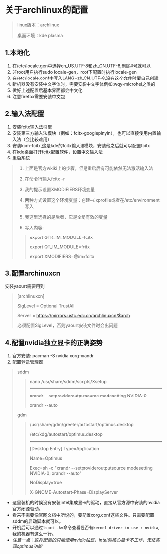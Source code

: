 # 关于archlinux的配置 #

> linux版本：archlinux
>
> 桌面环境：kde plasma
>

## 1.本地化 ##
1. 在/etc/locale.gen中选择en_US.UTF-8和zh_CN.UTF-8,删除#号就可以
2. 非root用户执行sudo locale-gen，root下配置时执行locale-gen
3. 在/etc/locale.conf中写入LANG=zh_CN.UTF-8,没有这个文件时要自己创建
4. 新机器没有安装中文字体时，需要安装中文字体例如:wqy-microhei之类的
5. 做好上述配置后基本界面都会中文化
6. 注意firefox需要安装中文包

## 2.输入法配置 ##
1. 安装fcitx输入法引擎
2. 安装第三方输入法模块（例如：fcitx-googlepinyin），也可以直接使用内置输入法（会比较难用）
3. 安装kcm-fcitx,这是kde的fcitx输入法模块，安装他之后就可以配置fcitx
4. 在kde桌面打开fcitx配置软件，设置中文输入法
5. 重启系统
>  1. 上面是官方wkiki上的步骤，但是重启后有可能依然无法激活输入法
>
>  2. 在命令行输入fcitx -r
>
>  3. 我的提示设置XMODIFIERS环境变量
>
>  4. 两种方式设置这个环境变量：创建~/.xprofile或者在/etc/environment写入
>
>  5. 我这里选择的是后者，它是全局有效的变量
>
>  6. 写入内容:
>>  export GTK_IM_MODULE=fcitx
>>
>>  export QT_IM_MODULE=fcitx
>>
>>  export XMODIFIERS=@im=fcitx

## 3.配置archinuxcn ##
安装yaourt需要用到
> 
> [archlinuxcn]
> 
> SigLevel = Optional TrustAll
>
> Server   = https://mirrors.ustc.edu.cn/archlinuxcn/$arch
>
> 必须配置SigLevel，否则yaourt安装文件时会出问题
> 

## 4.配置nvidia独立显卡的正确姿势 ##
1. 官方安装:  pacman  -S  nvidia  xorg-xrandr
2. 配置登录管理器 
> 
> sddm
> 
>>  nano /usr/share/sddm/scripts/Xsetup
>> 
>> ___________________________________________
>> 
>> xrandr --setprovideroutputsource modesetting NVIDIA-0
>> 
>> xrandr --auto
>> 
>
> gdm
>
>> /usr/share/gdm/greeter/autostart/optimus.desktop
>>
>> /etc/xdg/autostart/optimus.desktop
>> 
>> ____________________________________________________
>>
>> [Desktop Entry]
>> Type=Application
>>
>> Name=Optimus
>>
>> Exec=sh -c "xrandr --setprovideroutputsource modesetting NVIDIA-0; xrandr --auto"
>>
>> NoDisplay=true
>>
>> X-GNOME-Autostart-Phase=DisplayServer
>>
>  
+ 这里装机的时候没有安装intel集成显卡的驱动，直接从官方源中安装的nvidia官方闭源驱动。  
+ 看来不需要像官网文档中所说的，要配置xorg.conf这些文件。只需要配置sddm的启动脚本就可以。
+ 开机后可以通过`lspci -kv`命令查看是否有`kernel driver in use : nvidia`,我的机器有这么一行。
+  *注意一点：这样配置的只能使用nvidia独显，intel的核心显卡不工作，无法实现optimus功能*
